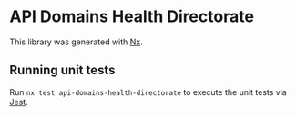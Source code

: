 <!-- gitbook-ignore -->

# API Domains Health Directorate

This library was generated with [Nx](https://nx.dev).

## Running unit tests

Run `nx test api-domains-health-directorate` to execute the unit tests via [Jest](https://jestjs.io).
